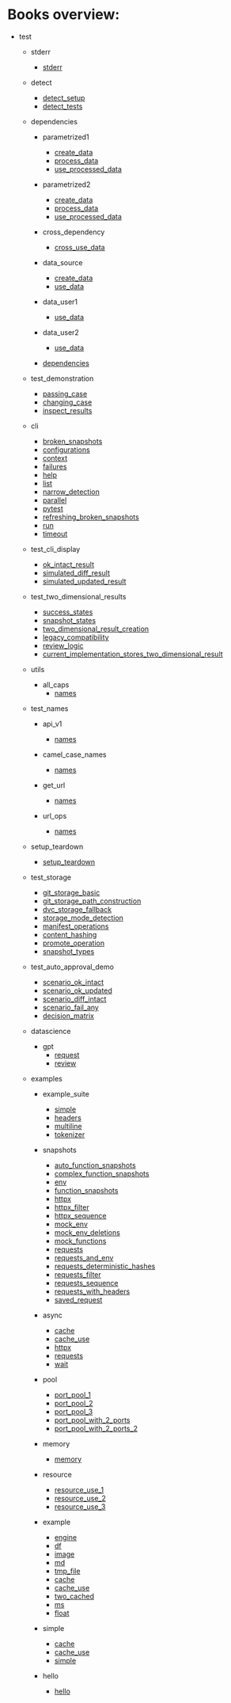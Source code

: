 # Books overview:

 * test
     * stderr
         * [stderr](test/stderr/stderr.md)

     * detect
         * [detect_setup](test/detect/detect_setup.md)
         * [detect_tests](test/detect/detect_tests.md)

     * dependencies
         * parametrized1
             * [create_data](test/dependencies/parametrized1/create_data.md)
             * [process_data](test/dependencies/parametrized1/process_data.md)
             * [use_processed_data](test/dependencies/parametrized1/use_processed_data.md)

         * parametrized2
             * [create_data](test/dependencies/parametrized2/create_data.md)
             * [process_data](test/dependencies/parametrized2/process_data.md)
             * [use_processed_data](test/dependencies/parametrized2/use_processed_data.md)

         * cross_dependency
             * [cross_use_data](test/dependencies/cross_dependency/cross_use_data.md)

         * data_source
             * [create_data](test/dependencies/data_source/create_data.md)
             * [use_data](test/dependencies/data_source/use_data.md)

         * data_user1
             * [use_data](test/dependencies/data_user1/use_data.md)

         * data_user2
             * [use_data](test/dependencies/data_user2/use_data.md)

         * [dependencies](test/dependencies/dependencies.md)

     * test_demonstration
         * [passing_case](test/test_demonstration/passing_case.md)
         * [changing_case](test/test_demonstration/changing_case.md)
         * [inspect_results](test/test_demonstration/inspect_results.md)

     * cli
         * [broken_snapshots](test/cli/broken_snapshots.md)
         * [configurations](test/cli/configurations.md)
         * [context](test/cli/context.md)
         * [failures](test/cli/failures.md)
         * [help](test/cli/help.md)
         * [list](test/cli/list.md)
         * [narrow_detection](test/cli/narrow_detection.md)
         * [parallel](test/cli/parallel.md)
         * [pytest](test/cli/pytest.md)
         * [refreshing_broken_snapshots](test/cli/refreshing_broken_snapshots.md)
         * [run](test/cli/run.md)
         * [timeout](test/cli/timeout.md)

     * test_cli_display
         * [ok_intact_result](test/test_cli_display/ok_intact_result.md)
         * [simulated_diff_result](test/test_cli_display/simulated_diff_result.md)
         * [simulated_updated_result](test/test_cli_display/simulated_updated_result.md)

     * test_two_dimensional_results
         * [success_states](test/test_two_dimensional_results/success_states.md)
         * [snapshot_states](test/test_two_dimensional_results/snapshot_states.md)
         * [two_dimensional_result_creation](test/test_two_dimensional_results/two_dimensional_result_creation.md)
         * [legacy_compatibility](test/test_two_dimensional_results/legacy_compatibility.md)
         * [review_logic](test/test_two_dimensional_results/review_logic.md)
         * [current_implementation_stores_two_dimensional_result](test/test_two_dimensional_results/current_implementation_stores_two_dimensional_result.md)

     * utils
         * all_caps
             * [names](test/utils/all_caps/names.md)

     * test_names
         * api_v1
             * [names](test/test_names/api_v1/names.md)

         * camel_case_names
             * [names](test/test_names/camel_case_names/names.md)

         * get_url
             * [names](test/test_names/get_url/names.md)

         * url_ops
             * [names](test/test_names/url_ops/names.md)

     * setup_teardown
         * [setup_teardown](test/setup_teardown/setup_teardown.md)

     * test_storage
         * [git_storage_basic](test/test_storage/git_storage_basic.md)
         * [git_storage_path_construction](test/test_storage/git_storage_path_construction.md)
         * [dvc_storage_fallback](test/test_storage/dvc_storage_fallback.md)
         * [storage_mode_detection](test/test_storage/storage_mode_detection.md)
         * [manifest_operations](test/test_storage/manifest_operations.md)
         * [content_hashing](test/test_storage/content_hashing.md)
         * [promote_operation](test/test_storage/promote_operation.md)
         * [snapshot_types](test/test_storage/snapshot_types.md)

     * test_auto_approval_demo
         * [scenario_ok_intact](test/test_auto_approval_demo/scenario_ok_intact.md)
         * [scenario_ok_updated](test/test_auto_approval_demo/scenario_ok_updated.md)
         * [scenario_diff_intact](test/test_auto_approval_demo/scenario_diff_intact.md)
         * [scenario_fail_any](test/test_auto_approval_demo/scenario_fail_any.md)
         * [decision_matrix](test/test_auto_approval_demo/decision_matrix.md)

     * datascience
         * gpt
             * [request](test/datascience/gpt/request.md)
             * [review](test/datascience/gpt/review.md)

     * examples
         * example_suite
             * [simple](test/examples/example_suite/simple.md)
             * [headers](test/examples/example_suite/headers.md)
             * [multiline](test/examples/example_suite/multiline.md)
             * [tokenizer](test/examples/example_suite/tokenizer.md)

         * snapshots
             * [auto_function_snapshots](test/examples/snapshots/auto_function_snapshots.md)
             * [complex_function_snapshots](test/examples/snapshots/complex_function_snapshots.md)
             * [env](test/examples/snapshots/env.md)
             * [function_snapshots](test/examples/snapshots/function_snapshots.md)
             * [httpx](test/examples/snapshots/httpx.md)
             * [httpx_filter](test/examples/snapshots/httpx_filter.md)
             * [httpx_sequence](test/examples/snapshots/httpx_sequence.md)
             * [mock_env](test/examples/snapshots/mock_env.md)
             * [mock_env_deletions](test/examples/snapshots/mock_env_deletions.md)
             * [mock_functions](test/examples/snapshots/mock_functions.md)
             * [requests](test/examples/snapshots/requests.md)
             * [requests_and_env](test/examples/snapshots/requests_and_env.md)
             * [requests_deterministic_hashes](test/examples/snapshots/requests_deterministic_hashes.md)
             * [requests_filter](test/examples/snapshots/requests_filter.md)
             * [requests_sequence](test/examples/snapshots/requests_sequence.md)
             * [requests_with_headers](test/examples/snapshots/requests_with_headers.md)
             * [saved_request](test/examples/snapshots/saved_request.md)

         * async
             * [cache](test/examples/async/cache.md)
             * [cache_use](test/examples/async/cache_use.md)
             * [httpx](test/examples/async/httpx.md)
             * [requests](test/examples/async/requests.md)
             * [wait](test/examples/async/wait.md)

         * pool
             * [port_pool_1](test/examples/pool/port_pool_1.md)
             * [port_pool_2](test/examples/pool/port_pool_2.md)
             * [port_pool_3](test/examples/pool/port_pool_3.md)
             * [port_pool_with_2_ports](test/examples/pool/port_pool_with_2_ports.md)
             * [port_pool_with_2_ports_2](test/examples/pool/port_pool_with_2_ports_2.md)

         * memory
             * [memory](test/examples/memory/memory.md)

         * resource
             * [resource_use_1](test/examples/resource/resource_use_1.md)
             * [resource_use_2](test/examples/resource/resource_use_2.md)
             * [resource_use_3](test/examples/resource/resource_use_3.md)

         * example
             * [engine](test/examples/example/engine.md)
             * [df](test/examples/example/df.md)
             * [image](test/examples/example/image.md)
             * [md](test/examples/example/md.md)
             * [tmp_file](test/examples/example/tmp_file.md)
             * [cache](test/examples/example/cache.md)
             * [cache_use](test/examples/example/cache_use.md)
             * [two_cached](test/examples/example/two_cached.md)
             * [ms](test/examples/example/ms.md)
             * [float](test/examples/example/float.md)

         * simple
             * [cache](test/examples/simple/cache.md)
             * [cache_use](test/examples/simple/cache_use.md)
             * [simple](test/examples/simple/simple.md)

         * hello
             * [hello](test/examples/hello/hello.md)

